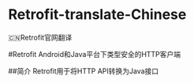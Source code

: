 # Retrofit-translate-Chinese
:cn:Retrofit官网翻译

#Retrofit
Android和Java平台下类型安全的HTTP客户端

##简介
Retrofit用于将HTTP API转换为Java接口

